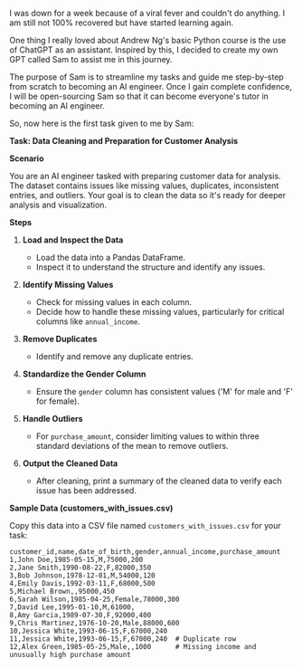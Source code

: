 I was down for a week because of a viral fever and couldn't do anything. I am still not 100% recovered but have started learning again.

One thing I really loved about Andrew Ng's basic Python course is the use of ChatGPT as an assistant. Inspired by this, I decided to create my own GPT called Sam to assist me in this journey.

The purpose of Sam is to streamline my tasks and guide me step-by-step from scratch to becoming an AI engineer. Once I gain complete confidence, I will be open-sourcing Sam so that it can become everyone's tutor in becoming an AI engineer.

So, now here is the first task given to me by Sam:

**Task: Data Cleaning and Preparation for Customer Analysis**

**Scenario**

You are an AI engineer tasked with preparing customer data for analysis. The dataset contains issues like missing values, duplicates, inconsistent entries, and outliers. Your goal is to clean the data so it's ready for deeper analysis and visualization.

**Steps**

1. **Load and Inspect the Data**
   - Load the data into a Pandas DataFrame.
   - Inspect it to understand the structure and identify any issues.

2. **Identify Missing Values**
   - Check for missing values in each column.
   - Decide how to handle these missing values, particularly for critical columns like `annual_income`.

3. **Remove Duplicates**
   - Identify and remove any duplicate entries.

4. **Standardize the Gender Column**
   - Ensure the `gender` column has consistent values ('M' for male and 'F' for female).

5. **Handle Outliers**
   - For `purchase_amount`, consider limiting values to within three standard deviations of the mean to remove outliers.

6. **Output the Cleaned Data**
   - After cleaning, print a summary of the cleaned data to verify each issue has been addressed.

**Sample Data (customers_with_issues.csv)**

Copy this data into a CSV file named `customers_with_issues.csv` for your task:

```
customer_id,name,date_of_birth,gender,annual_income,purchase_amount
1,John Doe,1985-05-15,M,75000,200
2,Jane Smith,1990-08-22,F,82000,350
3,Bob Johnson,1978-12-01,M,54000,120
4,Emily Davis,1992-03-11,F,68000,500
5,Michael Brown,,95000,450
6,Sarah Wilson,1985-04-25,Female,78000,300
7,David Lee,1995-01-10,M,61000,
8,Amy Garcia,1989-07-30,F,92000,400
9,Chris Martinez,1976-10-20,Male,88000,600
10,Jessica White,1993-06-15,F,67000,240
11,Jessica White,1993-06-15,F,67000,240  # Duplicate row
12,Alex Green,1985-05-25,Male,,1000      # Missing income and unusually high purchase amount
```

